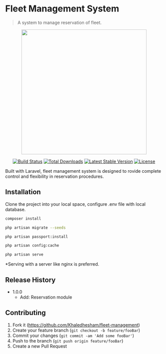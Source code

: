 # Fleet Management System
> A system to manage reservation of fleet.

<p align="center"><img src="https://res.cloudinary.com/dtfbvvkyp/image/upload/v1566331377/laravel-logolockup-cmyk-red.svg" width="400"></p>

<p align="center">
<a href="https://travis-ci.org/laravel/framework"><img src="https://travis-ci.org/laravel/framework.svg" alt="Build Status"></a>
<a href="https://packagist.org/packages/laravel/framework"><img src="https://poser.pugx.org/laravel/framework/d/total.svg" alt="Total Downloads"></a>
<a href="https://packagist.org/packages/laravel/framework"><img src="https://poser.pugx.org/laravel/framework/v/stable.svg" alt="Latest Stable Version"></a>
<a href="https://packagist.org/packages/laravel/framework"><img src="https://poser.pugx.org/laravel/framework/license.svg" alt="License"></a>
</p>

Built with Laravel, fleet management system is designed to rovide complete control and flexibility in reservation procedures.


## Installation

Clone the project into your local space, configure .env file with local database.

```sh
composer install
```

```sh
php artisan migrate --seeds
```

```sh
php artisan passport:install
```

```sh
php artisan config:cache
```

```sh
php artisan serve
```
*Serving with a server like nginx is preferred.

## Release History

* 1.0.0
    * Add: Reservation module

## Contributing

1. Fork it (<https://github.com/Khaledhesham/fleet-management>)
2. Create your feature branch (`git checkout -b feature/fooBar`)
3. Commit your changes (`git commit -am 'Add some fooBar'`)
4. Push to the branch (`git push origin feature/fooBar`)
5. Create a new Pull Request

